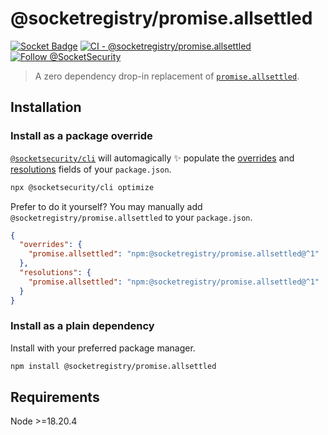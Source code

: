 # @socketregistry/promise.allsettled

[![Socket Badge](https://socket.dev/api/badge/npm/package/@socketregistry/promise.allsettled)](https://socket.dev/npm/package/@socketregistry/promise.allsettled)
[![CI - @socketregistry/promise.allsettled](https://github.com/SocketDev/socket-registry-js/actions/workflows/test.yml/badge.svg)](https://github.com/SocketDev/socket-registry-js/actions/workflows/test.yml)
[![Follow @SocketSecurity](https://img.shields.io/twitter/follow/SocketSecurity?style=social)](https://twitter.com/SocketSecurity)

> A zero dependency drop-in replacement of
> [`promise.allsettled`](https://www.npmjs.com/package/promise.allsettled).

## Installation

### Install as a package override

[`@socketsecurity/cli`](https://www.npmjs.com/package/@socketsecurity/cli) will
automagically :sparkles: populate the
[overrides](https://docs.npmjs.com/cli/v9/configuring-npm/package-json#overrides)
and [resolutions](https://yarnpkg.com/configuration/manifest#resolutions) fields
of your `package.json`.

```sh
npx @socketsecurity/cli optimize
```

Prefer to do it yourself? You may manually add
`@socketregistry/promise.allsettled` to your `package.json`.

```json
{
  "overrides": {
    "promise.allsettled": "npm:@socketregistry/promise.allsettled@^1"
  },
  "resolutions": {
    "promise.allsettled": "npm:@socketregistry/promise.allsettled@^1"
  }
}
```

### Install as a plain dependency

Install with your preferred package manager.

```sh
npm install @socketregistry/promise.allsettled
```

## Requirements

Node &gt;=18.20.4
